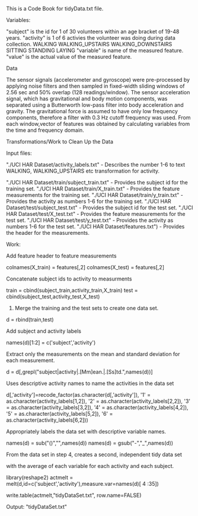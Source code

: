This is a Code Book for tidyData.txt file.

Variables:

"subject" is the id for 1 of 30 volunteers within an age bracket of 19-48 years.
"activity" is 1 of 6 activies the volunteer was doing during data collection. WALKING WALKING_UPSTAIRS
WALKING_DOWNSTAIRS SITTING
STANDING
LAYING
"variable" is name of the measured feature. "value" is the actual value of the measured feature.

Data

The sensor signals (accelerometer and gyroscope) were pre-processed by applying noise filters and then sampled in fixed-width sliding windows of 2.56 sec and 50% overlap (128 readings/window). The sensor acceleration signal, which has gravitational and body motion components, was separated using a Butterworth low-pass filter into body acceleration and gravity. The gravitational force is assumed to have only low frequency components, therefore a filter with 0.3 Hz cutoff frequency was used. From each window,vector of features was obtained by calculating variables from the time and frequency domain.

Transformations/Work to Clean Up the Data

Input files:

"./UCI HAR Dataset/activity_labels.txt" - Describes the number 1-6 to text WALKING, WALKING_UPSTAIRS etc transformation for activity.

"./UCI HAR Dataset/train/subject_train.txt" - Provides the subject id for the training set. "./UCI HAR Dataset/train/X_train.txt" - Provides the feature measurements for the training set.
"./UCI HAR Dataset/train/y_train.txt" - Provides the activity as numbers 1-6 for the training set.
"./UCI HAR Dataset/test/subject_test.txt" - Provides the subject id for the test set. "./UCI HAR Dataset/test/X_test.txt" - Provides the feature measurements for the test set.
"./UCI HAR Dataset/test/y_test.txt" - Provides the activity as numbers 1-6 for the test set. "./UCI HAR Dataset/features.txt") - Provides the header for the measurements.

Work:

Add feature header to feature measurements

colnames(X_train) = features[,2] colnames(X_test) = features[,2]

Concatenate subject ids to activity to measurments

train = cbind(subject_train,activity_train,X_train) test = cbind(subject_test,activity_test,X_test)

1. Merge the training and the test sets to create one data set.

d = rbind(train,test)

Add subject and activity labels

names(d)[1:2] = c('subject','activity')

Extract only the measurements on the mean and standard deviation for each measurement.

d = d[,grepl("subject|activity|.[Mm]ean.|.[Ss]td.",names(d))]

Uses descriptive activity names to name the activities in the data set

d[,'activity']=recode_factor(as.character(d[,'activity']), '1' = as.character(activity_labels[1,2]), '2' = as.character(activity_labels[2,2]), '3' = as.character(activity_labels[3,2]), '4' = as.character(activity_labels[4,2]), '5' = as.character(activity_labels[5,2]), '6' = as.character(activity_labels[6,2]))

Appropriately labels the data set with descriptive variable names.

names(d) = sub("\(\)","",names(d)) names(d) = gsub("\-","_",names(d))

From the data set in step 4, creates a second, independent tidy data set

with the average of each variable for each activity and each subject.

library(reshape2) actmelt = melt(d,id=c('subject','activity'),measure.var=names(d)[ 4 :35])

write.table(actmelt,"tidyDataSet.txt", row.name=FALSE)

Output: "tidyDataSet.txt"